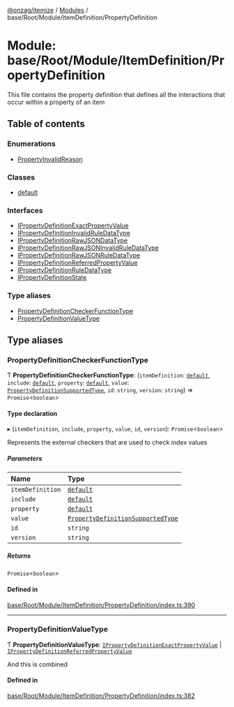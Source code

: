 [@onzag/itemize](../README.md) / [Modules](../modules.md) / base/Root/Module/ItemDefinition/PropertyDefinition

# Module: base/Root/Module/ItemDefinition/PropertyDefinition

This file contains the property definition that defines all the interactions
that occur within a property of an item

## Table of contents

### Enumerations

- [PropertyInvalidReason](../enums/base_Root_Module_ItemDefinition_PropertyDefinition.PropertyInvalidReason.md)

### Classes

- [default](../classes/base_Root_Module_ItemDefinition_PropertyDefinition.default.md)

### Interfaces

- [IPropertyDefinitionExactPropertyValue](../interfaces/base_Root_Module_ItemDefinition_PropertyDefinition.IPropertyDefinitionExactPropertyValue.md)
- [IPropertyDefinitionInvalidRuleDataType](../interfaces/base_Root_Module_ItemDefinition_PropertyDefinition.IPropertyDefinitionInvalidRuleDataType.md)
- [IPropertyDefinitionRawJSONDataType](../interfaces/base_Root_Module_ItemDefinition_PropertyDefinition.IPropertyDefinitionRawJSONDataType.md)
- [IPropertyDefinitionRawJSONInvalidRuleDataType](../interfaces/base_Root_Module_ItemDefinition_PropertyDefinition.IPropertyDefinitionRawJSONInvalidRuleDataType.md)
- [IPropertyDefinitionRawJSONRuleDataType](../interfaces/base_Root_Module_ItemDefinition_PropertyDefinition.IPropertyDefinitionRawJSONRuleDataType.md)
- [IPropertyDefinitionReferredPropertyValue](../interfaces/base_Root_Module_ItemDefinition_PropertyDefinition.IPropertyDefinitionReferredPropertyValue.md)
- [IPropertyDefinitionRuleDataType](../interfaces/base_Root_Module_ItemDefinition_PropertyDefinition.IPropertyDefinitionRuleDataType.md)
- [IPropertyDefinitionState](../interfaces/base_Root_Module_ItemDefinition_PropertyDefinition.IPropertyDefinitionState.md)

### Type aliases

- [PropertyDefinitionCheckerFunctionType](base_Root_Module_ItemDefinition_PropertyDefinition.md#propertydefinitioncheckerfunctiontype)
- [PropertyDefinitionValueType](base_Root_Module_ItemDefinition_PropertyDefinition.md#propertydefinitionvaluetype)

## Type aliases

### PropertyDefinitionCheckerFunctionType

Ƭ **PropertyDefinitionCheckerFunctionType**: (`itemDefinition`: [`default`](../classes/base_Root_Module_ItemDefinition.default.md), `include`: [`default`](../classes/base_Root_Module_ItemDefinition_Include.default.md), `property`: [`default`](../classes/base_Root_Module_ItemDefinition_PropertyDefinition.default.md), `value`: [`PropertyDefinitionSupportedType`](base_Root_Module_ItemDefinition_PropertyDefinition_types.md#propertydefinitionsupportedtype), `id`: `string`, `version`: `string`) => `Promise`<`boolean`\>

#### Type declaration

▸ (`itemDefinition`, `include`, `property`, `value`, `id`, `version`): `Promise`<`boolean`\>

Represents the external checkers that are used to
check index values

##### Parameters

| Name | Type |
| :------ | :------ |
| `itemDefinition` | [`default`](../classes/base_Root_Module_ItemDefinition.default.md) |
| `include` | [`default`](../classes/base_Root_Module_ItemDefinition_Include.default.md) |
| `property` | [`default`](../classes/base_Root_Module_ItemDefinition_PropertyDefinition.default.md) |
| `value` | [`PropertyDefinitionSupportedType`](base_Root_Module_ItemDefinition_PropertyDefinition_types.md#propertydefinitionsupportedtype) |
| `id` | `string` |
| `version` | `string` |

##### Returns

`Promise`<`boolean`\>

#### Defined in

[base/Root/Module/ItemDefinition/PropertyDefinition/index.ts:390](https://github.com/onzag/itemize/blob/f2f29986/base/Root/Module/ItemDefinition/PropertyDefinition/index.ts#L390)

___

### PropertyDefinitionValueType

Ƭ **PropertyDefinitionValueType**: [`IPropertyDefinitionExactPropertyValue`](../interfaces/base_Root_Module_ItemDefinition_PropertyDefinition.IPropertyDefinitionExactPropertyValue.md) \| [`IPropertyDefinitionReferredPropertyValue`](../interfaces/base_Root_Module_ItemDefinition_PropertyDefinition.IPropertyDefinitionReferredPropertyValue.md)

And this is combined

#### Defined in

[base/Root/Module/ItemDefinition/PropertyDefinition/index.ts:382](https://github.com/onzag/itemize/blob/f2f29986/base/Root/Module/ItemDefinition/PropertyDefinition/index.ts#L382)

